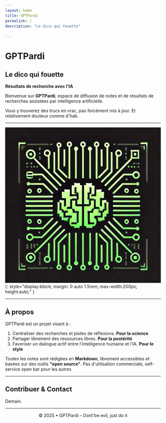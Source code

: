 ```yaml
---
layout: home
title: GPTPardi
permalink: /
description: "Le dico qui fouette"

---
```




# GPTPardi

## Le dico qui fouette

**Résultats de recherche avec l'IA**

Bienvenue sur **GPTPardi**, espace de diffusion de notes et de résultats de recherches assistées par intelligence artificielle.

Vous y trouverez des trucs en vrac, pas forcément mis à jour. Et relativement douteux comme d'hab.

---

![Logo GPTPardi](/assets/images/logo.webp){: style="display:block; margin: 0 auto 1.5rem; max-width:200px; height:auto;" }


---

## À propos

GPTPardi est un projet visant à :
1. Centraliser des recherches et pistes de réflexions.
**Pour la science**
2. Partager librement des ressources libres.
**Pour la postérité**
3. Favoriser un dialogue actif entre l’intelligence humaine et l’IA.
**Pour le style**

Toutes les notes sont rédigées en **Markdown**, librement accessibles et basées sur des outils **"open source"**.
Pas d'utilisation commerciale, self-service open bar pour les autres

---

## Contribuer & Contact

Demain.

---

<p align="center">
  © 2025 • GPTPardi – Dont'be evil, just do it
</p>
